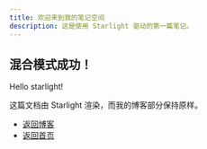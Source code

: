 ```yaml
---
title: 欢迎来到我的笔记空间
description: 这是使用 Starlight 驱动的第一篇笔记。
---
```


## 混合模式成功！

Hello starlight!

这篇文档由 Starlight 渲染，而我的博客部分保持原样。

- [返回博客](/archive)
- [返回首页](/)